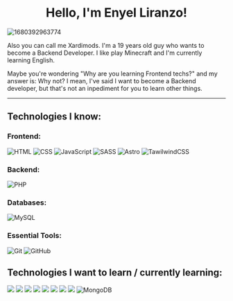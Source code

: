 <h1 align="center">Hello, I'm Enyel Liranzo!</h1>

![1680392963774](https://github.com/Xardimods/Xardimods/assets/71676773/d38c7eb1-82f1-4145-90d5-8315c6732b49)

Also you can call me Xardimods. I'm a 19 years old guy who wants to become a Backend Developer. I like play Minecraft and I'm currently learning English. 

Maybe you're wondering "Why are you learning Frontend techs?" and my answer is: Why not? I mean, I've said I want to become a Backend developer, but that's not an inpediment for you to learn other things. 

---

## Technologies I know:

### Frontend:

![HTML](https://img.shields.io/badge/HTML5-E34F26?style=for-the-badge&logo=html5&logoColor=white)
![CSS](https://img.shields.io/badge/CSS3-1572B6?style=for-the-badge&logo=css3&logoColor=white)
![JavaScript](https://img.shields.io/badge/JavaScript-323330?style=for-the-badge&logo=javascript&logoColor=F7DF1E)
![SASS](https://img.shields.io/badge/Sass-CC6699?style=for-the-badge&logo=sass&logoColor=white)
![Astro](https://img.shields.io/badge/Astro-0C1222?style=for-the-badge&logo=astro&logoColor=FDFDFE)
![TawilwindCSS](https://img.shields.io/badge/Tailwind_CSS-38B2AC?style=for-the-badge&logo=tailwind-css&logoColor=white)

### Backend: 

![PHP](https://img.shields.io/badge/PHP-777BB4?style=for-the-badge&logo=php&logoColor=white)

### Databases: 

![MySQL](https://img.shields.io/badge/MySQL-005C84?style=for-the-badge&logo=mysql&logoColor=white)

### Essential Tools: 

![Git](https://img.shields.io/badge/git-%23F05033.svg?style=for-the-badge&logo=git&logoColor=white)
![GitHub](https://img.shields.io/badge/github-%23121011.svg?style=for-the-badge&logo=github&logoColor=white)

## Technologies I want to learn / currently learning: 

![](https://img.shields.io/badge/TypeScript-007ACC?style=for-the-badge&logo=typescript&logoColor=white)
![](https://img.shields.io/badge/React-20232A?style=for-the-badge&logo=react&logoColor=61DAFB)
![](https://img.shields.io/badge/next%20js-000000?style=for-the-badge&logo=nextdotjs&logoColor=white)
![](https://img.shields.io/badge/Laravel-FF2D20?style=for-the-badge&logo=laravel&logoColor=white)
![](https://img.shields.io/badge/Node%20js-339933?style=for-the-badge&logo=nodedotjs&logoColor=white)
![](https://img.shields.io/badge/Express%20js-000000?style=for-the-badge&logo=express&logoColor=white)
![](https://img.shields.io/badge/PostgreSQL-316192?style=for-the-badge&logo=postgresql&logoColor=white)
![](https://img.shields.io/badge/Supabase-181818?style=for-the-badge&logo=supabase&logoColor=white)
![MongoDB](https://img.shields.io/badge/MongoDB-%234ea94b.svg?style=for-the-badge&logo=mongodb&logoColor=white)
